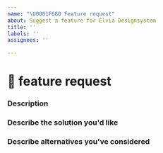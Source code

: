```yaml
---
name: "\U0001F680 Feature request"
about: Suggest a feature for Elvia Designsystem
title: ''
labels: ''
assignees: ''

---
```


# 🚀 feature request


### Description
<!--  clear and concise description of the problem or missing capability --> 


### Describe the solution you'd like
<!-- If you have a solution in mind, please describe it.--> 


### Describe alternatives you've considered
<!-- Have you considered any alternative solutions or workarounds?-->
